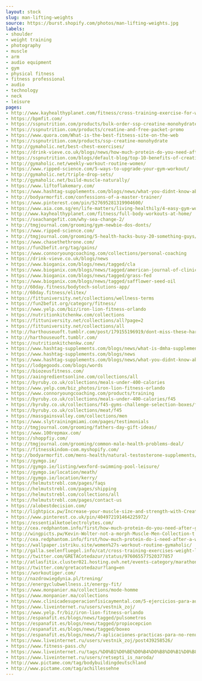 ```yaml
---
layout: stock
slug: man-lifting-weights
source: https://burst.shopify.com/photos/man-lifting-weights.jpg
labels:
- shoulder
- weight training
- photography
- muscle
- arm
- audio equipment
- gym
- physical fitness
- fitness professional
- audio
- technology
- neck
- leisure
pages:
- http://www.kayhealthyplanet.com/fitness/cross-training-exercise-for-weight-loss/
- https://bpmfit.com/
- https://sspnutrition.com/products/bulk-order-ssp-creatine-monohydrate-100-pharmaceutical-grade-12-canisters-600-servings
- https://sspnutrition.com/products/creatine-and-free-packet-promo
- https://www.quora.com/What-is-the-best-fitness-site-on-the-web
- https://sspnutrition.com/products/ssp-creatine-monohydrate
- http://gymaholic.net/best-chest-exercises/
- https://drink-vieve.co.uk/blogs/news/how-much-protein-do-you-need-after-a-workout
- https://sspnutrition.com/blogs/default-blog/top-10-benefits-of-creatine-monohydrate
- http://gymaholic.net/weekly-workout-routine-women/
- https://www.ripped-science.com/5-ways-to-upgrade-your-gym-workout/
- http://gymaholic.net/triple-drop-sets/
- http://gymaholic.net/build-muscle-naturally/
- https://www.liftoflakemary.com/
- https://www.hashtag-supplements.com/blogs/news/what-you-didnt-know-about-beta-alanine-supplement-ingredients-explained
- http://bodyarmorfit.com/confessions-of-a-master-trainer/
- https://www.pinterest.com/pin/527695281319904600/
- https://www.aia.com.sg/en/life-matters/living-healthily/4-easy-gym-workouts-for-newbies.html
- http://www.kayhealthyplanet.com/fitness/full-body-workouts-at-home/
- https://seachangefit.com/why-sea-change-2/
- http://tmgjournal.com/grooming/gym-newbie-dos-donts/
- https://www.ripped-science.com/
- http://tmgjournal.com/grooming/5-health-hacks-busy-20-something-guys/
- https://www.chasethethrone.com/
- https://fun2befit.org/tag/gains/
- https://www.connoryoungcoaching.com/collections/personal-coaching
- https://drink-vieve.co.uk/blogs/news
- https://www.bioganix.com/blogs/news/tagged/cla
- https://www.bioganix.com/blogs/news/tagged/american-journal-of-clinical-nutrition
- https://www.bioganix.com/blogs/news/tagged/grass-fed
- https://www.bioganix.com/blogs/news/tagged/safflower-seed-oil
- http://60day.fitness/bodytech-solutions-app/
- http://60day.fitness/elitex/
- https://fittuniversity.net/collections/wellness-terms
- https://fun2befit.org/category/fitness/
- https://www.yelp.com/biz/iron-lion-fitness-orlando
- https://nutritionkitchenkw.com/collections
- https://fittuniversity.net/collections/all?page=2
- https://fittuniversity.net/collections/all
- http://harthouseuoft.tumblr.com/post/179155196919/dont-miss-these-hart-house-fitness-centre
- http://harthouseuoft.tumblr.com/
- https://nutritionkitchenkw.com/
- https://www.hashtag-supplements.com/blogs/news/what-is-dmha-supplements-ingredients-explained
- https://www.hashtag-supplements.com/blogs/news
- https://www.hashtag-supplements.com/blogs/news/what-you-didnt-know-about-huperzine-a-supplement-ingredients-explained
- https://lodgegoods.com/blogs/words
- https://biozeusfitness.com/
- https://aaingredientsonline.com/collections/all
- https://byruby.co.uk/collections/meals-under-400-calories
- https://www.yelp.com/biz_photos/iron-lion-fitness-orlando
- https://www.connoryoungcoaching.com/products/training
- https://byruby.co.uk/collections/meals-under-400-calories/f45
- https://byruby.co.uk/collections/f45-gyms-challenge-selection-boxes/f45
- https://byruby.co.uk/collections/meat/f45
- https://massgainsvalley.com/collections/men
- https://www.slytrainingmiami.com/pages/testimonials
- http://tmgjournal.com/grooming/fathers-day-gift-ideas/
- https://www.100repmax.com/
- https://shoppfiy.com/
- http://tmgjournal.com/grooming/common-male-health-problems-deal/
- https://fitnesskindom-com.myshopify.com/
- http://bodyarmorfit.com/mens-health/natural-testosterone-supplements/
- https://gymgo.ie/
- https://gymgo.ie/listing/wexford-swimming-pool-leisure/
- https://gymgo.ie/location/meath/
- https://gymgo.ie/location/kerry/
- https://helmutstrebl.com/pages/faqs
- https://helmutstrebl.com/pages/shipping
- https://helmutstrebl.com/collections/all
- https://helmutstrebl.com/pages/contact-us
- https://alobestdecision.com/
- http://lightpicx.pw/Increase-your-muscle-size-and-strength-with-Creatine-HCL.html
- https://www.pinterest.co.uk/pin/404972191464225972/
- https://essentialketoelectrolytes.com/
- http://cea.redphantom.info/first/how-much-protein-do-you-need-after-gym.pl
- http://wingpicts.pw/Kevin-Wolter-not-a-morph-Muscle-Men-Collection-t.html
- http://cea.redphantom.info/first/how-much-protein-do-i-need-after-a-workout.pl
- https://wallpaper.istriku.site/women%27s-workout-routine-gymaholic/
- http://galla.seelenfluegel.info/cat/cross-training-exercises-weight-loss.html
- https://twitter.com/GRETACotedazur/status/976065577520377857
- http://atlasfitix.cluster021.hosting.ovh.net/events-category/marathon/
- https://twitter.com/gretacotedazur?lang=en
- https://workoutiger.com/
- http://nazdrowiegdynia.pl/trening/
- https://energyclubwellness.it/energy-fit/
- https://www.monpanier.ma/collections/mode-homme
- https://www.monpanier.ma/collections
- https://www.clinicadesuperacionfisicaymental.com/5-ejercicios-para-aumentar-masa-muscular/
- https://www.liveinternet.ru/users/vestnik_zoj/
- https://www.yelp.fr/biz/iron-lion-fitness-orlando
- https://espanafit.es/blogs/news/tagged/pulsometros
- https://espanafit.es/blogs/news/tagged/propiocepcion
- https://espanafit.es/blogs/news/tagged/boxeo
- https://espanafit.es/blogs/news/7-aplicaciones-practicas-para-no-renunciar-a-tu-rutina-fitness
- https://www.liveinternet.ru/users/vestnik_zoj/post439258526/
- https://www.fitness-pass.ch/
- https://www.liveinternet.ru/tags/%D0%B1%D0%BE%D0%B4%D0%B8%D0%B1%D0%B8%D0%BB%D0%B4%D0%B8%D0%BD%D0%B3/
- https://www.liveinternet.ru/users/retsepti_is_naroda/
- http://www.pictame.com/tag/bodybuildingdeutschland
- http://www.pictame.com/tag/achillessehne
---
```

